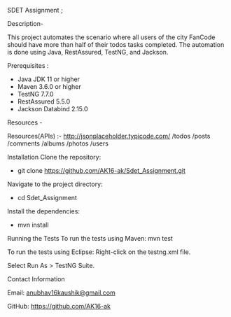 SDET Assignment ;

Description-

This project automates the scenario where all users of the city FanCode should have more than half of their todos tasks completed. The automation is done using Java, RestAssured, TestNG, and Jackson.

Prerequisites :

- Java JDK 11 or higher
- Maven 3.6.0 or higher
- TestNG 7.7.0
- RestAssured 5.5.0
- Jackson Databind 2.15.0


Resources -

Resources(APIs) :- http://jsonplaceholder.typicode.com/
/todos
/posts
/comments
/albums
/photos
/users

Installation
Clone the repository:
- git clone https://github.com/AK16-ak/Sdet_Assignment.git

Navigate to the project directory:
- cd Sdet_Assignment

Install the dependencies:
- mvn install

Running the Tests
To run the tests using Maven:
mvn test

To run the tests using Eclipse:
Right-click on the testng.xml file.

Select Run As > TestNG Suite.


Contact Information

Email: anubhav16kaushik@gmail.com

GitHub: https://github.com/AK16-ak
